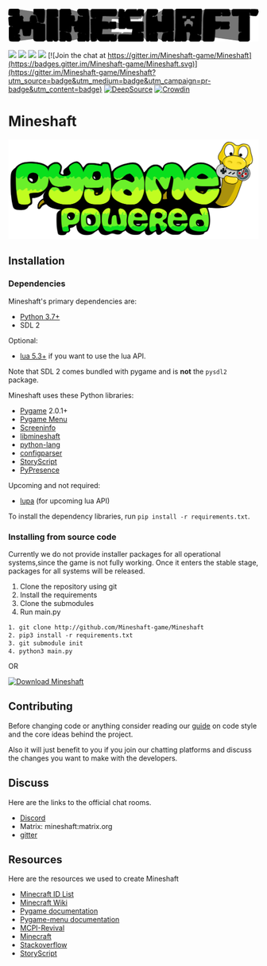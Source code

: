[![Mineshaft](https://github.com/Mineshaft-game/Mineshaft/raw/main/assets/branding/mineshaftlogo.png)](#)




[![](https://img.shields.io/badge/Cool-Yes-blue)](https://duckduckgo.com/😎)
[![](https://img.shields.io/discord/868588717244317697?color=blue&label=Discord%20Community&logo=Discord&logoColor=black&style=social)](http://dsc.gg/mineshaft2d)
[![](https://img.shields.io/badge/Pygame-2.0.1%2B-yellowgreen)](https://pygame.org)
[![](https://img.shields.io/badge/Python%20-3.7%2B-yellow)](https://python.org)
[![Join the chat at https://gitter.im/Mineshaft-game/Mineshaft](https://badges.gitter.im/Mineshaft-game/Mineshaft.svg)](https://gitter.im/Mineshaft-game/Mineshaft?utm_source=badge&utm_medium=badge&utm_campaign=pr-badge&utm_content=badge) 
[![DeepSource](https://deepsource.io/gh/Mineshaft-game/Mineshaft.svg/?label=active+issues&show_trend=true&token=NocmOznE__Uv6VwKc1CybJK8)](https://deepsource.io/gh/Mineshaft-game/Mineshaft/?ref=repository-badge)
[![Crowdin](https://badges.crowdin.net/mineshaft/localized.svg)](https://crowdin.com/project/mineshaft)
# Mineshaft

<a href="https://pygame.org"><img alt="Pygame Powered!" src="https://raw.githubusercontent.com/pygame/pygame/main/docs/reST/_static/pygame_powered.svg" height=200></a>

## Installation
### Dependencies
Mineshaft's primary dependencies are:
- [Python 3.7+](https://python.org)
- SDL 2

Optional:
- [lua 5.3+](https://lua.org) if you want to use the lua API.

Note that SDL 2 comes bundled with pygame and is ****not**** the `pysdl2` package.


Mineshaft uses these Python libraries:
- [Pygame](https://github.com/pygame/pygame) 2.0.1+
- [Pygame Menu](https://pypi.org/project/pygame-menu)
- [Screeninfo](https://pypi.org/project/screeninfo)
- [libmineshaft](https://pypi.org/project/libmineshaft) 
- [python-lang](https://pypi.org/project/python-lang)
- [configparser](https://pypi.org/project/configparser/)
- [StoryScript](https://github.com/StoryScriptOrg/StoryScript)
- [PyPresence](https://pypi.org/project/pypresence)

Upcoming and not required:
- [lupa](https://pypi.org/project/lupa) (for upcoming lua API)

To install the dependency libraries, run `pip install -r requirements.txt`.

### Installing from source code
Currently we do not provide installer packages for all operational systems,since the game is not fully working.
Once it enters the stable stage, packages for all systems will be released.
1. Clone the repository using git
2. Install the requirements 
3. Clone the submodules
4. Run main.py
```
1. git clone http://github.com/Mineshaft-game/Mineshaft
2. pip3 install -r requirements.txt
3. git submodule init
4. python3 main.py
``` 

OR



[![Download Mineshaft](https://a.fsdn.com/con/app/sf-download-button)](https://sourceforge.net/projects/mineshaft2d/files/latest/download)

## Contributing
Before changing code or anything consider reading our [guide](https://github.com/Mineshhaft-game/Mineshaft/blob/main/CONTRIBUTING.md) on code style and the core ideas behind the project.

Also it will just benefit to you if you join our chatting platforms and discuss the changes you want to make with the developers.

## Discuss
Here are the links to the official chat rooms.

- [Discord](https://dsc.gg/mineshaft2d)
- Matrix: mineshaft:matrix.org
- [gitter](https://gitter.im/Mineshaft-game/Mineshaft)

## Resources
Here are the resources we used to create Mineshaft

- [Minecraft ID List](https://minecraft-ids.grahamedgecombe.com)
- [Minecraft Wiki](https://Minecraft.fandom.com)
- [Pygame documentation](https://pygame.org/docs)
- [Pygame-menu documentation](https://pygame-menu.readthedocs.io)
- [MCPI-Revival](https://mcpirevival.tk)
- [Minecraft](https://Minecraft.net)
- [Stackoverflow](https://stackoverflow.com)
- [StoryScript](https://github.com/storyscriptorg/storyscript)



